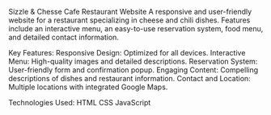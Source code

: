 Sizzle & Chesse Cafe Restaurant Website
A responsive and user-friendly website for a restaurant specializing in cheese and chili dishes. Features include an interactive menu, an easy-to-use reservation system, food menu, and detailed contact information.

Key Features:
Responsive Design: Optimized for all devices.
Interactive Menu: High-quality images and detailed descriptions.
Reservation System: User-friendly form and confirmation popup.
Engaging Content: Compelling descriptions of dishes and restaurant information.
Contact and Location: Multiple locations with integrated Google Maps.

Technologies Used:
HTML
CSS
JavaScript
